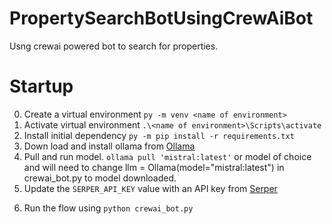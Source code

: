 # PropertySearchBotUsingCrewAiBot
Usng crewai powered bot to search for properties.

# Startup 
0. Create a virtual environment `py -m venv <name of environment>`
1. Activate virtual environment `.\<name of environment>\Scripts\activate`
2. Install initial dependency `py -m pip install -r requirements.txt`
3. Down load and install ollama from <a href="https://ollama.com/">Ollama</a>
4. Pull and run model. `ollama pull 'mistral:latest'` or model of choice and will need to change llm = Ollama(model="mistral:latest") in crewai_bot.py to model downloaded.
5. Update the `SERPER_API_KEY` value with an API key from <a href="https://serper.dev/api-key">Serper</a></p>
6. Run the flow using `python crewai_bot.py`
